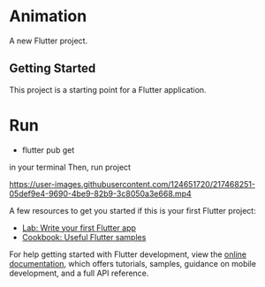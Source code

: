 # Animation

A new Flutter project.

## Getting Started

This project is a starting point for a Flutter application.


# Run 
- flutter pub get

in your terminal
Then, run project



https://user-images.githubusercontent.com/124651720/217468251-05def9e4-9690-4be9-82b9-3c8050a3e668.mp4



A few resources to get you started if this is your first Flutter project:

- [Lab: Write your first Flutter app](https://docs.flutter.dev/get-started/codelab)
- [Cookbook: Useful Flutter samples](https://docs.flutter.dev/cookbook)

For help getting started with Flutter development, view the
[online documentation](https://docs.flutter.dev/), which offers tutorials,
samples, guidance on mobile development, and a full API reference.
